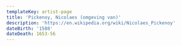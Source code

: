 ```yaml
---
templateKey: artist-page
title: 'Pickenoy, Nicolaes (omgeving van)'
description: 'https://en.wikipedia.org/wiki/Nicolaes_Pickenoy'
dateBirth: '1588'
dateDeath: 1653-56
---
```


